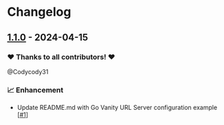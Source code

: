 # Changelog

## [1.1.0](https://github.com/Codycody31/go-vanity/releases/tag/1.1.0) - 2024-04-15

### ❤️ Thanks to all contributors! ❤️

@Codycody31

### 📈 Enhancement

- Update README.md with Go Vanity URL Server configuration example [[#1](https://github.com/Codycody31/go-vanity/pull/1)]
